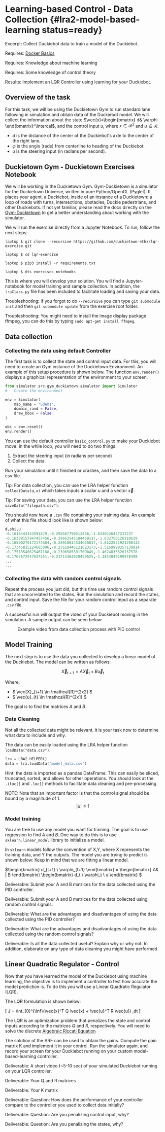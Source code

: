 # Learning-based Control - Data Collection {#lra2-model-based-learning status=ready}

Excerpt: Collect Duckiebot data to train a model of the Duckiebot.

<div class='requirements' markdown='1'>

  Requires: [Docker Basics](+duckietown-robotics-development#docker-basics)

  Requires: Knowledge about machine learning

  Requires: Some knowledge of control theory

  Results: Implement an LQR Controller using learning for your Duckiebot.

</div>

<minitoc/>

## Overview of the task

For this task, we will be using the Duckietown Gym to run standard lane following in simulation and obtain data of the Duckiebot model. We will collect the information about the state $\vec{x}=\begin{bmatrix} d& \varphi \end{bmatrix}^\intercal$, and the control input $u$, where $x \in \mathcal{R}^2$ and $u \in \mathcal{R}$.

  - $d$ is the distance of the center of the Duckiebot's axle to the center of the right lane.
  - $\varphi$ is the angle (rads) from centerline to heading of the Duckiebot.
  - $u$ is the steering input (in radians per second).


## Duckietown Gym - Duckietown Exercises Notebook

We will be working in the Duckietown Gym. Gym-Duckietown is a simulator for the Duckietown Universe, written in pure Python/OpenGL (Pyglet). It places your agent, a Duckiebot, inside of an instance of a Duckietown: a loop of roads with turns, intersections, obstacles, Duckie pedestrians, and other Duckiebots. If not yet familiar, please read the docs directly on the [Gym-Duckietown](https://github.com/duckietown/gym-duckietown) to get a better understanding about working with the simulator.

We will run the exercise directly from a Jupyter Notebook. To run, follow the next steps:

    laptop $ git clone --recursive https://github.com/duckietown-ethz/lqr-exercise.git

    laptop $ cd lqr-exercise

    laptop $ pip3 install -r requirements.txt

    laptop $ dts exercises notebooks

This is where you will develop your solution. You will find a Jupyter-notebook for model training and sample collection. In addition, the `lraClass.py` file has been included to facilitate loading and saving your data.

Troubleshooting: If you forgot to do `--recursive` you can type `git submodule init` and then `git submodule update` from the exercise root folder.

Troubleshooting: You might need to install the image display package ffmpeg, you can do this by typing `sudo apt-get install ffmpeg`.

## Data collection

### Collecting the data using default Controller

The first task is to collect the state and control input data. For this, you will need to create an Gym instance of the Duckietown Environment. An example of this setup procedure is shown below. The function `env.render()` displays a graphical representation of the environment to your screen.  

```python
from simulator.src.gym_duckietown.simulator import Simulator
#   Create the environment

env = Simulator(
    map_name = "udem1",
    domain_rand = False,
    draw_bbox = False
)

obs = env.reset()
env.render()
```

You can use the default controller `basic_control.py` to make your Duckiebot move. In the while loop, you will need to do two things:

1. Extract the steering input (in radians per second)
2. Collect the data.

Run your simulation until it finished or crashes, and then save the data to a csv file.

Tip: For data collection, you can use the LRA helper function `collectData(u,x)` which takes inputs a scalar $u$ and a vector $\vec{x}$.

Tip: For saving your data, you can use the LRA helper function `saveData("filepath.csv")`.

You should now have a `.csv` file containing your training data. An example of what this file should look like is shown below:

```python
d,phi,u
-0.1618443443591879,-0.298587790613436,-1.6330326457217237
-0.16389157947457456,-0.29663545184459117,-1.632756126910639
-0.16590270172174604,-0.28918014534655817,-1.6122521921396433
-0.17345815224603006,-0.25618446121623173,-1.5169998357130914
-0.17518546625467168,-0.2396585301709049,-1.4624035526137578
-0.1767672947637351,-0.21713463020459525,-1.3854049199878498
...
...
```

### Collecting the data with random control signals

Repeat the process you just did, but this time use random control signals that are uncorrelated to the states. Run the simulation and record the states, and control input.
Save the file for your random control input as a separate `.csv` file.

A successful run will output the video of your Duckiebot moving in the simulation. A sample output can be seen below:

<figure id="pid-simulator">
    <figcaption>Example video from data collection process with PID control </figcaption>
    <dtvideo src="vimeo:487881974"/>
</figure>

## Model Training

The next step is to use the data you collected to develop a linear model of the Duckiebot. The model can be written as follows:

$$ \vec{X}_{t+1} = A\vec{X}_t+B\vec{u}_t $$

Where,
* $ \vec{X}_{t+1} \in \mathcal{R}^{2x2} $
* $ \vec{u}_{t} \in \mathcal{R}^{2x1} $

The goal is to find the matrices $A$ and $B$.

### Data Cleaning

Not all the collected data might be relevant, it is your task now to determine what data to include and why.

The data can be easily loaded using the LRA helper function `loadData("data.csv")`.

```python
lra = LRA2_HELPER()
data = lra.loadData("model_data.csv")
```

Hint: the data is imported as a pandas DataFrame. This can easily be sliced, truncated, sorted, and allows for other operations. You should look at the `.iloc[]` and `.loc[]` methods to facilitate data cleaning and pre-processing.

NOTE: Note that an important factor is that the control signal should be bound by a magnitude of 1. $$|u| \leq 1 $$

### Model training

You are free to use any model you want for training.  The goal is to use regression to find $A$ and $B$. One way to do this is to use `sklearn.linear_model` library to initialize a model.

In `sklearn` models follow the convention of X,Y, where X represents the training data, and Y the outputs. The model you are trying to predict is shown below: Keep in mind that we are fitting a linear model.

$\begin{bmatrix} d_{t+1} \ \varphi_{t+1} \end{bmatrix} = \begin{bmatrix} A& | B \end{bmatrix} \begin{bmatrix} d_t \ \varphi_t \ u \end{bmatrix} $

Deliverable: Submit your A and B matrices for the data collected using the PID controller.

Deliverable: Submit your A and B matrices for the data collected using random control signals.

Deliverable: What are the advantages and disadvantages of using the data collected using the PID controller?

Deliverable: What are the advantages and disadvantages of using the data collected using the random control signals?

Deliverable: Is all the data collected useful? Explain why or why not. In addition, elaborate on any type of data cleaning you might have performed.

## Linear Quadratic Regulator - Control

Now that you have learned the model of the Duckiebot using machine learning, the objective is to implement a controller to test how accurate the model prediction is. To do this you will use a Linear Quadratic Regulator (LQR).

The LQR formulation is shown below:

\[
J = \int_{0}^{\inf}(\vec{x}^T Q \vec{x} + \vec{u}^T R \vec{u}) \,dt
\]

The LQR is an optimization problem that penalizes the state and control inputs according to the matrices $Q$ and $R$, respectively. You will need to solve the discrete [Algebraic Riccati Equation](https://docs.scipy.org/doc/scipy-0.14.0/reference/generated/scipy.linalg.solve_discrete_are.html)

The solution of the ARE can be used to obtain the gains. Compute the gain matrix K and implement it in your control. Run the simulator again, and record your screen for your Duckiebot running on your custom model-based-learning controller.


Deliverable: A short video (~5-10 sec) of your simulated Duckiebot running on your LQR controller.

Deliverable: Your Q and R matrices

Deliverable: Your K matrix

Deliverable: Question: How does the performance of your controller compare to the controller you used to collect data initially?

Deliverable: Question: Are you penalizing control input, why?

Deliverable: Question: Are you penalizing the states, why?

